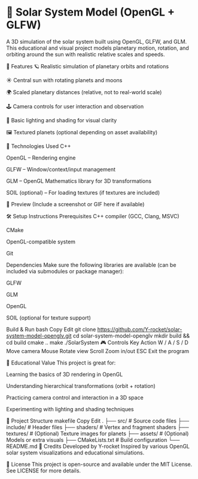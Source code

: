 # 🌌 Solar System Model (OpenGL + GLFW)
A 3D simulation of the solar system built using OpenGL, GLFW, and GLM. This educational and visual project models planetary motion, rotation, and orbiting around the sun with realistic relative scales and speeds.

🌠 Features
🪐 Realistic simulation of planetary orbits and rotations

☀️ Central sun with rotating planets and moons

🌍 Scaled planetary distances (relative, not to real-world scale)

🕹️ Camera controls for user interaction and observation

🎨 Basic lighting and shading for visual clarity

🖼️ Textured planets (optional depending on asset availability)

🚀 Technologies Used
C++

OpenGL – Rendering engine

GLFW – Window/context/input management

GLM – OpenGL Mathematics library for 3D transformations

SOIL (optional) – For loading textures (if textures are included)

📸 Preview
(Include a screenshot or GIF here if available)

🛠️ Setup Instructions
Prerequisites
C++ compiler (GCC, Clang, MSVC)

CMake

OpenGL-compatible system

Git

Dependencies
Make sure the following libraries are available (can be included via submodules or package manager):

GLFW

GLM

OpenGL

SOIL (optional for texture support)

Build & Run
bash
Copy
Edit
git clone https://github.com/Y-rocket/solar-system-model-openglv.git
cd solar-system-model-openglv
mkdir build && cd build
cmake ..
make
./SolarSystem
🎮 Controls
Key	Action
W / A / S / D	Move camera
Mouse	Rotate view
Scroll	Zoom in/out
ESC	Exit the program

🧠 Educational Value
This project is great for:

Learning the basics of 3D rendering in OpenGL

Understanding hierarchical transformations (orbit + rotation)

Practicing camera control and interaction in a 3D space

Experimenting with lighting and shading techniques

📁 Project Structure
makefile
Copy
Edit
.
├── src/              # Source code files
├── include/          # Header files
├── shaders/          # Vertex and fragment shaders
├── textures/         # (Optional) Texture images for planets
├── assets/           # (Optional) Models or extra visuals
├── CMakeLists.txt    # Build configuration
└── README.md
🙌 Credits
Developed by Y-rocket
Inspired by various OpenGL solar system visualizations and educational simulations.

📄 License
This project is open-source and available under the MIT License. See LICENSE for more details.

